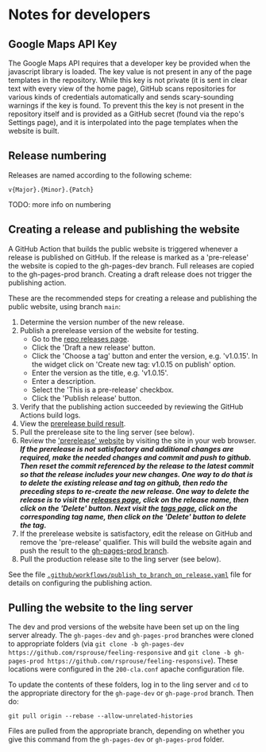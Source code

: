 # Notes for developers

## Google Maps API Key

The Google Maps API requires that a developer key be provided when the
javascript library is loaded. The key value is not present in any of the page
templates in the repository. While this key is not private (it is sent in
clear text with every view of the home page), GitHub scans repositories for
various kinds of credentials automatically and sends scary-sounding warnings
if the key is found. To prevent this the key is not present in the repository
itself and is provided as a GitHub secret (found via the repo's Settings page),
and it is interpolated into the page templates when the website is built.

## Release numbering

Releases are named according to the following scheme:

`v{Major}.{Minor}.{Patch}`

TODO: more info on numbering

## Creating a release and publishing the website

A GitHub Action that builds the public website is triggered whenever a
release is published on GitHub. If the release is marked as a
'pre-release' the website is copied to the gh-pages-dev branch. Full
releases are copied to the gh-pages-prod branch. Creating
a draft release does not trigger the publishing action.

These are the recommended steps for creating a release and publishing the
public website, using branch `main`:

1. Determine the version number of the new release.
1. Publish a prerelease version of the website for testing.
   * Go to the [repo releases page](https://github.com/rsprouse/feeling-responsive/releases).
   * Click the 'Draft a new release' button.
   * Click the 'Choose a tag' button and enter the version, e.g. 'v1.0.15'. In the widget click on 'Create new tag: v1.0.15 on publish' option.
   * Enter the version as the title, e.g. 'v1.0.15'.
   * Enter a description.
   * Select the 'This is a pre-release' checkbox.
   * Click the 'Publish release' button.
1. Verify that the publishing action succeeded by reviewing the GitHub
Actions build logs.
1. View the [prerelease build result](https://github.com/rsprouse/feeling-responsive/tree/gh-pages-dev).
1. Pull the prerelease site to the ling server (see below).
1. Review the
['prerelease' website](https://trill.linguistics.berkeley.edu)
by visiting the site in your web browser.
  ***If the prerelease is not satisfactory and additional changes are required,
make the needed changes and commit and push to github. Then reset the commit
referenced by the release to the latest commit so that the release includes
your new changes. One way to do that is to delete the existing
release and tag on github, then redo the preceding steps to re-create the new
release. One way to delete the release is to visit the
[releases page](https://github.com/rsprouse/feeling-responsive/releases), click on the release name, then click on the
'Delete' button. Next visit the [tags page](https://github.com/rsprouse/feeling-responsive/tags), click on the corresponding
tag name, then click on the 'Delete' button to delete the tag.***
1. If the prerelease website is satisfactory, edit the release on GitHub and
remove the 'pre-release' qualifier. This will build the website again and
push the result to the [gh-pages-prod branch](https://github.com/rsprouse/feeling-responsive/tree/gh-pages-prod).
1. Pull the production release site to the ling server (see below).

See the file [`.github/workflows/publish_to_branch_on_release.yaml`](https://github.com/rsprouse/feeling-responsive/blob/main/.github/workflows/publish_to_branch_on_release.yaml)
file for details on configuring the publishing action.

## Pulling the website to the ling server

The dev and prod versions of the website have been set up on the ling
server already. The `gh-pages-dev` and `gh-pages-prod` branches were cloned
to appropriate folders (via `git clone -b gh-pages-dev https://github.com/rsprouse/feeling-responsive` and `git clone -b gh-pages-prod https://github.com/rsprouse/feeling-responsive`). These locations were configured in the
`200-cla.conf` apache configuration file.

To update the contents of these folders, log in to the ling server and
`cd` to the appropriate directory for the `gh-page-dev` or `gh-page-prod`
branch. Then do:

`git pull origin --rebase --allow-unrelated-histories`

Files are pulled from the appropriate branch, depending on whether you
give this command from the `gh-pages-dev` or `gh-pages-prod` folder.
